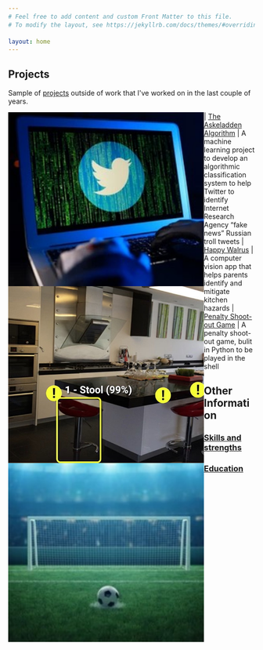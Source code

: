 ```yaml
---
# Feel free to add content and custom Front Matter to this file.
# To modify the layout, see https://jekyllrb.com/docs/themes/#overriding-theme-defaults

layout: home
---
```


## Projects

Sample of [projects](/projects/) outside of work that I've worked on in the last couple of years.

<img style="float:left" width="400" src="/assets/images/twitter-hacker.jpg"> | [The Askeladden Algorithm](/projects/askeladden-algorithm) | A machine learning project to develop an algorithmic classification system to help Twitter to identify Internet Research Agency “fake news” Russian troll tweets
<img style="float:left" width="400" src="/assets/images/happy-walrus.jpg"> | [Happy Walrus](/projects/happy-walrus) | A computer vision app that helps parents identify and mitigate kitchen hazards
<img style="float:left" width="400" src="/assets/images/penalty-squared.jpg"> | [Penalty Shoot-out Game](/projects/penalty) | A penalty shoot-out game, bulit in Python to be played in the shell


## Other Information

### [Skills and strengths](/skills-strengths/)

### [Education](/education/)

